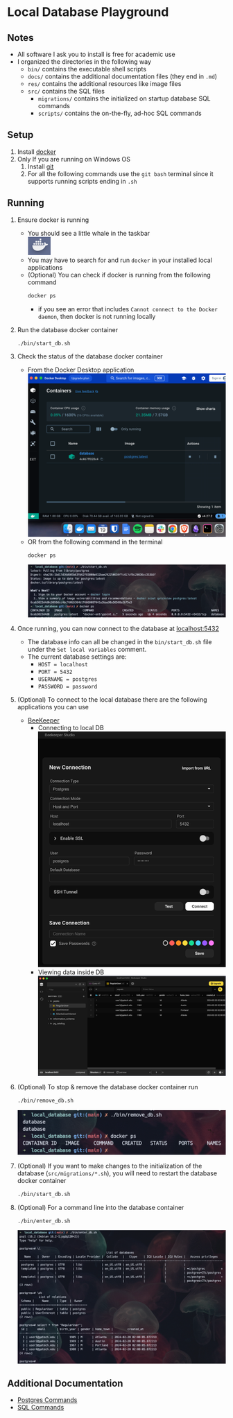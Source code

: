# Local Database Playground

## Notes
- All software I ask you to install is free for academic use
- I organized the directories in the following way
    - `bin/` contains the executable shell scripts
    - `docs/` contains the additional documentation files (they end in `.md`)
    - `res/` contains the additional resources like image files
    - `src/` contains the SQL files
        - `migrations/` contains the initialized on startup database SQL commands
        - `scripts/` contains the on-the-fly, ad-hoc SQL commands  

## Setup
1. Install [docker](https://docs.docker.com/engine/install/)
2. Only If you are running on Windows OS
    1. Install [git](https://gitforwindows.org/)
    2. For all the following commands use the `git bash` terminal since it supports running scripts ending in `.sh`

## Running
1. Ensure docker is running
    - You should see a little whale in the taskbar  
    ![whale symbol image](res/whale.png)
    - You may have to search for and run `docker` in your installed local applications
    - (Optional) You can check if docker is running from the following command
        ```bash
        docker ps
        ```
        - if you see an error that includes `Cannot connect to the Docker daemon`, then docker is not running locally

2. Run the database docker container
    ```bash
    ./bin/start_db.sh
    ```

3. Check the status of the database docker container

    - From the Docker Desktop application
        ![docker desktop image](res/docker_desktop.png)  
    - OR from the following command in the terminal
        ```bash
        docker ps
        ```
        ![docker ps start command image](res/docker_cli_start_ps.png)  

4. Once running, you can now connect to the database at [localhost:5432](localhost:5432)
    - The database info can all be changed in the `bin/start_db.sh` file under the `Set local variables` comment.
    - The current database settings are:
        - `HOST = localhost`
        - `PORT = 5432`
        - `USERNAME = postgres`
        - `PASSWORD = password`

5. (Optional) To connect to the local database there are the following applications you can use
    - [BeeKeeper](https://www.beekeeperstudio.io/get)
        - Connecting to local DB
            ![connecting in beekeeper](res/beekeeper_connect.png)  
        - Viewing data inside DB
            ![data in beekeeper](res/beekeeper_data.png)


6. (Optional) To stop & remove the database docker container run
    ```bash
    ./bin/remove_db.sh
    ```
    ![docker ps remove command image](res/docker_cli_remove_ps.png)  

7. (Optional) If you want to make changes to the initialization of the database (`src/migrations/*.sh`), you will need to restart the database docker container
    ```bash
    ./bin/start_db.sh
    ```

6. (Optional) For a command line into the database container
    ```bash
    ./bin/enter_db.sh
    ```
    ![cli for postgres](res/psql_cli.png)

## Additional Documentation 
- [Postgres Commands](docs/Postgres_Commands.md)
- [SQL Commands](docs/SQL_Commands.md)
